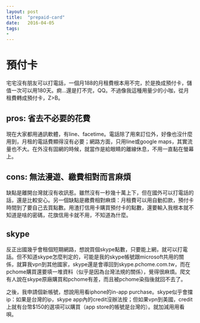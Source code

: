 ```yaml
---
layout: post
title:  "prepaid-card"
date:   2016-04-05
tags:
-
---
```

# 預付卡

宅宅沒有朋友可以打電話，一個月188的月租費根本用不完，於是換成預付卡，儲值一次可以用180天。痾...還是打不完，QQ。不過像我這種用量少的小咖，從月租費轉成預付卡，Z>B。

## pros: 省去不必要的花費

現在大家都用通訊軟體，有line、facetime。電話除了用來訂位外，好像也沒什麼用到，月租的電話費顯得沒有必要；網路方面，只用line或google maps，其實流量也不大。在外沒有固網的時候，就當作是給眼睛的離線休息，不用一直黏在螢幕上。

## cons: 無法漫遊、繳費相對而言麻煩

缺點是離開台灣就沒有收訊惹。雖然沒有一秒幾十萬上下，但在國外可以打電話的話，還是比較安心。另一個缺點是繳費相對麻煩：月租費可以用自動扣款，預付卡時間到了要自己去買點數。用渣打信用卡購買預付卡的點數，還要輸入我根本就不知道是啥的密碼，花旗信用卡就不用，不知道為什麼。

## skype

反正出國幾乎會租個短期網路，想說買個skype點數，只要能上網，就可以打電話。但不知道skype怎麼判定的，可能是我的skype帳號跟microsoft共用的關係，就算我vpn到其他國家，skype還是會導回到skype.pchome.com.tw，而在pchome購買還要填一堆資料（似乎是因為台灣法規的關係），覺得很麻煩。爬文有人說在skype原廠購買和pchome有差，而且被pchome染指後就回不去了。

之後，我申請個新帳號，想說用用看iphone的in-app purchase。skype似乎會擋ip：如果是台灣的ip，skype app內的credit沒辦法按；但如果vpn到美國，credit上就有台幣$150的選項可以購買（app store的帳號是台灣的）。就加減用用看唄。
